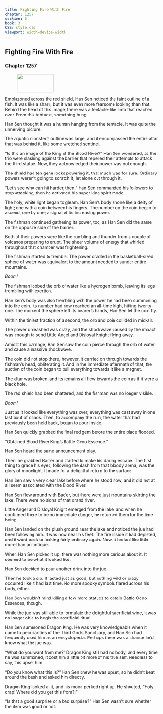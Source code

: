 ```yaml
---
title: Fighting Fire With Fire
chapter: 1257
section: 3
book: 3
CSS: style.css
viewport: width=device-width
---
```


## Fighting Fire With Fire

### Chapter 1257

<figure>
	<img src="../Images/gem.gif" alt="" id="gem" width="120" height="60" />
</figure>

Emblazoned across the red shield, Han Sen noticed the faint outline of a fish. It was like a shark, but it was even more fearsome looking than that. Behind the head of this image, there was a tentacle-like limb that reached over. From this tentacle, something hung.

Han Sen thought it was a human hanging from the tentacle. It was quite the unnerving picture.

The aquatic monster’s outline was large, and it encompassed the entire altar that was behind it, like some wretched sentinel.

“Is this an image of the King of the Blood River?” Han Sen wondered, as the trio were slashing against the barrier that repelled their attempts to attack the third statue. Now, they acknowledged their power was not enough.

The shield had ten gene locks powering it, that much was for sure. Ordinary powers weren’t going to scratch it, let alone cut through it.

“Let’s see who can hit harder, then.” Han Sen commanded his followers to stop attacking, then he activated his super king spirit mode.

The holy, white light began to gleam. Han Sen’s body shone like a deity of light; one with a coin between his fingers. The number on the coin began to ascend, one by one; a signal of its increasing power.

The fishman continued gathering its power, too, as Han Sen did the same on the opposite side of the barrier.

Both of their powers were like the rumbling and thunder from a couple of volcanos preparing to erupt. The sheer volume of energy that whirled throughout that chamber was frightening.

The fishman started to tremble. The power cradled in the basketball-sized sphere of water was equivalent to the amount needed to sunder entire mountains.

*Boom!*

The fishman lobbed the orb of water like a hydrogen bomb, leaving its legs trembling with exertion.

Han Sen’s body was also trembling with the power he had been summoning into the coin. Its number had now reached an all-time high, hitting twenty-one. The moment the sphere left its bearer’s hands, Han Sen let the coin fly.

Within the tiniest fraction of a second, the orb and coin collided in mid-air.

The power unleashed was crazy, and the shockwave caused by the impact was enough to send Little Angel and Disloyal Knight flying away.

Amidst this carnage, Han Sen saw the coin pierce through the orb of water and cause a massive shockwave.

The coin did not stop there, however. It carried on through towards the fishman’s head, obliterating it. And in the immediate aftermath of that, the suction of the coin began to pull everything towards it like a magnet.

The altar was broken, and its remains all flew towards the coin as if it were a black hole.

The red shield had been shattered, and the fishman was no longer visible.

*Boom!*

Just as it looked like everything was over, everything was cast away in one last bout of chaos. Then, to accompany the ruin, the water that had previously been held back, began to pour inside.

Han Sen quickly grabbed the final red gem before the entire place flooded.

“Obtained Blood River King’s Battle Geno Essence.”

Han Sen heard the same announcement play.

Then, he grabbed Bao’er and started to make his daring escape. The first thing to grace his eyes, following the dash from that bloody arena, was the glory of moonlight. It made for a delightful return to the surface.

Han Sen saw a very clear lake before where he stood now, and it did not at all seem associated with the Blood River.

Han Sen flew around with Bao’er, but there were just mountains skirting the lake. There were no signs of that grand river.

Little Angel and Disloyal Knight emerged from the lake, and when he confirmed there to be no immediate danger, he returned them for the time being.

Han Sen landed on the plush ground near the lake and noticed the jue had been following him. It was now near his feet. The fire inside it had depleted, and it went back to looking fairly ordinary again. Now, it looked like little more than an antique.

When Han Sen picked it up, there was nothing more curious about it. It seemed to be what it looked like.

Han Sen decided to pour another drink into the jue.

Then he took a sip. It tasted just as good, but nothing wild or crazy occurred like it had last time. No more spooky symbols flared across his body, either.

Han Sen wouldn’t mind killing a few more statues to obtain Battle Geno Essences, though.

While the jue was still able to formulate the delightful sacrificial wine, it was no longer able to begin the sacrificial ritual.

Han Sen summoned Dragon King. He was very knowledgeable when it came to peculiarities of the Third God’s Sanctuary, and Han Sen had frequently used him as an encyclopedia. Perhaps there was a chance he’d know what the jue was.

“What do you want from me?” Dragon King still had no body, and every time he was summoned, it cost him a little bit more of his true self. Needless to say, this upset him.

“Do you know what this is?” Han Sen knew he was upset, so he didn’t beat around the bush and asked him directly.

Dragon King looked at it, and his mood perked right up. He shouted, “Holy crap! Where did you get this from?!”

“Is that a good surprise or a bad surprise?” Han Sen wasn’t sure whether the item was good or not.